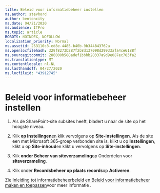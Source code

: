 ```yaml
---
title: Beleid voor informatiebeheer instellen
ms.author: stevhord
author: bentoncity
ms.date: 04/21/2020
ms.audience: ITPro
ms.topic: article
ROBOTS: NOINDEX, NOFOLLOW
localization_priority: Normal
ms.assetid: 253110c8-ed8e-4485-b40b-0b344843762a
ms.openlocfilehash: 329f8273b287f2b8d137098d29933afa4ce6188f
ms.sourcegitcommit: 286000b588adef1bbbb28337a9d9e087ec783fa2
ms.translationtype: MT
ms.contentlocale: nl-NL
ms.lasthandoff: 04/27/2020
ms.locfileid: "43912745"
---
```

# <a name="set-up-information-management-policies"></a>Beleid voor informatiebeheer instellen

1. Als de SharePoint-site subsites heeft, bladert u naar de site op het hoogste niveau.
    
2. Klik **op Instellingen**en klik vervolgens op **Site-instellingen**. Als de site een met Microsoft 365-groep verbonden site is, klikt u op **Instellingen**, klikt u op **Site-inhoud**en klikt u vervolgens op **Site-instellingen**.
    
3. Klik **onder Beheer van siteverzameling**op Onderdelen voor **siteverzameling**.
    
4. Klik onder **Recordsbeheer op plaats records**op **Activeren**.
    
Zie [Inleiding tot informatiebeheerbeleid](https://go.microsoft.com/fwlink/?linkid=404239) [en Beleid voor informatiebeheer maken en toepassen](https://go.microsoft.com/fwlink/?linkid=2003916)voor meer informatie .
  

